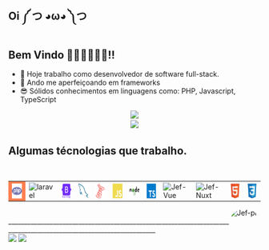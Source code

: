 ## Oi ༼ つ ◕ω◕ ༽つ  
## Bem Vindo 🤖🦖👩‍💻👨‍💻!!


<!-- 
windows + '.' = emoji
 -->
 
- 🔭 Hoje trabalho como desenvolvedor de software full-stack.
- 🌱 Ando me aperfeiçoando em frameworks
- 😎 Sólidos conhecimentos em linguagens como: PHP, Javascript, TypeScript

<div align="center">
  <a href="https://github.com/jefersonroots">
  <img height="180em" src="https://github-readme-stats.vercel.app/api?username=jefersonroots&show_icons=true&theme=dark&include_all_commits=true&count_private=true"/>
   <br />
  <img height="180em" src="https://github-readme-stats.vercel.app/api/top-langs/?username=jefersonroots&layout=pie&langs_count=7&theme=radical"/>
  </a>
</div>

 ## Algumas técnologias que trabalho.
  <div style="display: inline_block"><br>
<table > <td style="background-color: coral;">  
 <img desactive align="center" alt="Jef-Python" height="30" width="40" src="https://raw.githubusercontent.com/devicons/devicon/master/icons/php/php-plain.svg"></td>
 <td> <img align="center" alt="laravel" height="30" width="40" src="https://avatars.githubusercontent.com/u/958072?s=48&v=4"></td>
 <td>   <img align="center" alt="Jef-BTP" height="30" width="40" src="https://raw.githubusercontent.com/devicons/devicon/master/icons/bootstrap/bootstrap-plain-wordmark.svg">
 <td>  <img align="center" alt="Jef-mysql" height="30" width="40" src="https://raw.githubusercontent.com/devicons/devicon/master/icons/mysql/mysql-original.svg">
 <td>  <img align="center" alt="Jef-mysql" height="30" width="40" src="https://raw.githubusercontent.com/devicons/devicon/master/icons/microsoftsqlserver/microsoftsqlserver-plain.svg">
<td>   <img align="center" alt="Jef-Js" height="30" width="40" src="https://raw.githubusercontent.com/devicons/devicon/master/icons/javascript/javascript-plain.svg">
<td>  <img align="center" alt="Jef-Js" height="30" width="40" src="https://raw.githubusercontent.com/devicons/devicon/master/icons/nodejs/nodejs-original-wordmark.svg">
<td>  <img align="center" alt="Jef-Ts" height="30" width="40" src="https://raw.githubusercontent.com/devicons/devicon/master/icons/typescript/typescript-plain.svg">
 <td>  <img align="center" alt="Jef-Vue" height="30" width="40" src="https://w7.pngwing.com/pngs/492/902/png-transparent-vuejs-original-wordmark-logo-icon.png">
  <td>  <img align="center" alt="Jef-Nuxt" height="30" width="40" src="https://cdn.jsdelivr.net/gh/devicons/devicon@latest/icons/nuxtjs/nuxtjs-plain-wordmark.svg">
<td>   <img align="center" alt="Jef-HTML" height="30" width="40" src="https://raw.githubusercontent.com/devicons/devicon/master/icons/html5/html5-original.svg">
  <td> <img align="center" alt="Jef-CSS" height="30" width="40" src="https://raw.githubusercontent.com/devicons/devicon/master/icons/css3/css3-original.svg"> </table>
   <img align="right" alt="Jef-pic" height="150" style="border-radius:50px;" src="https://media4.giphy.com/media/8FfhRgO2X5uW1SFEfH/200w.webp?cid=ecf05e47zttx6cnsz0r7755pk2dzuibegqk822tehogn4jfn&rid=200w.webp&ct=g" />
 </div>   
<br/ >
___________________________________________________________________________________________________________________<br/ >
   <a href="https://www.linkedin.com/in/jeferson-santos-40729212b/" target="_blank"><img src="https://img.shields.io/badge/LinkedIn-0077B5?style=for-the-badge&logo=linkedin&logoColor=white" target="_blank"></a>
    <a href="https://mail.google.com/mail/u/0/#inbox?compose=CllgCKCFTSwbxTLsflskLNsbtpTlxwwHlvXbKPngZxmRMVKlLBLNQfHfmvZSCRchWbJpJghTMrL" target="_blank"><img src="https://img.shields.io/badge/Gmail-D14836?style=for-the-badge&logo=gmail&logoColor=white" target="_blank"></a>
 
